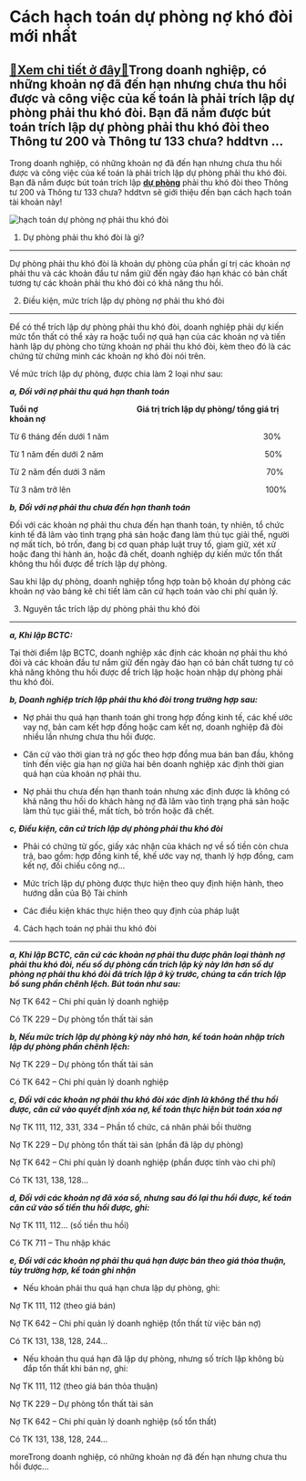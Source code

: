 Cách hạch toán dự phòng nợ khó đòi mới nhất
===========================================

[:gift:Xem chi tiết ở đây:gift:](https://hddtvn.com/cach-hach-toan-du-phong-no-kho-doi-moi-nhat/)Trong doanh nghiệp, có những khoản nợ đã đến hạn nhưng chưa thu hồi được và công việc của kế toán là phải trích lập dự phòng phải thu khó đòi. Bạn đã nắm được bút toán trích lập dự phòng phải thu khó đòi theo Thông tư 200 và Thông tư 133 chưa? hddtvn …
------------------------------------------------------------------------------------------------------------------------------------------------------------------------------------------------------------------------------------------------------------

Trong doanh nghiệp, có những khoản nợ đã đến hạn nhưng chưa thu hồi được và công việc của kế toán là phải trích lập dự phòng phải thu khó đòi. Bạn đã nắm được bút toán trích lập **[dự phòng](#)** phải thu khó đòi theo Thông tư 200 và Thông tư 133 chưa? hddtvn sẽ giới thiệu đến bạn cách hạch toán tài khoản này!


![hạch toán dự phòng nợ phải thu khó đòi](https://hddtvn.com/wp-content/uploads/2021/01/phai-thu.jpg)


1. Dự phòng phải thu khó đòi là gì?
-----------------------------------


Dự phòng phải thu khó đòi là khoản dự phòng của phần gí trị các khoản nợ phải thu và các khoản đầu tư nắm giữ đến ngày đáo hạn khác có bản chất tương tự các khoản phải thu khó đòi có khả năng thu hồi.


2. Điều kiện, mức trích lập dự phòng nợ phải thu khó đòi
--------------------------------------------------------


Để có thể trích lập dự phòng phải thu khó đòi, doanh nghiệp phải dự kiến mức tổn thất có thể xảy ra hoặc tuổi nợ quá hạn của các khoản nợ và tiến hành lập dự phòng cho từng khoản nợ phải thu khó đòi, kèm theo đó là các chứng từ chứng minh các khoản nợ khó đòi nói trên.


Về mức trích lập dự phòng, được chia làm 2 loại như sau:


***a, Đối với nợ phải thu quá hạn thanh toán***



 **Tuổi nợ**                                            **Giá trị trích lập dự phòng/ tổng giá trị khoản nợ**



Từ 6 tháng đến dưới 1 năm                                                                     30%



Từ 1 năm đến dưới 2 năm                                                                        50%



Từ 2 năm đến dưới 3 năm                                                                        70%



Từ 3 năm trở lên                                                                                       100%



***b, Đối với nợ phải thu chưa đến hạn thanh toán***


Đối với các khoản nợ phải thu chưa đến hạn thanh toán, ty nhiên, tổ chức kinh tế đã lâm vào tình trạng phá sản hoặc đang làm thủ tục giải thể, người nợ mất tích, bỏ trốn, đang bị cơ quan pháp luật truy tố, giam giữ, xét xử hoặc đang thi hành án, hoặc đã chết, doanh nghiệp dự kiến mức tổn thất không thu hồi được để trích lập dự phòng.


Sau khi lập dự phòng, doanh nghiệp tổng hợp toàn bộ khoản dự phòng các khoản nợ vào bảng kê chi tiết làm căn cứ hạch toán vào chi phí quản lý.


3. Nguyên tắc trích lập dự phòng phải thu khó đòi
-------------------------------------------------


***a, Khi lập BCTC:***


Tại thời điểm lập BCTC, doanh nghiệp xác định các khoản nợ phải thu khó đòi và các khoản đầu tư nắm giữ đến ngày đáo hạn có bản chất tương tự có khả năng không thu hồi được để trích lập hoặc hoàn nhập dự phòng phải thu khó đòi.


***b, Doanh nghiệp trích lập phải thu khó đòi trong trường hợp sau:***




* Nợ phải thu quá hạn thanh toán ghi trong hợp đồng kinh tế, các khế ước vay nợ, bản cam kết hợp đồng hoặc cam kết nợ, doanh nghiệp đã đòi nhiều lần nhưng chưa thu hồi được.

* Căn cứ vào thời gian trả nợ gốc theo hợp đồng mua bán ban đầu, không tính đến việc gia hạn nợ giữa hai bên doanh nghiệp xác định thời gian quá hạn của khoản nợ phải thu.

* Nợ phải thu chưa đến hạn thanh toán nhưng xác định được là không có khả năng thu hồi do khách hàng nợ đã lâm vào tình trạng phá sản hoặc làm thủ tục giải thể, mất tích, bỏ trốn hoặc đã chết.



***c, Điều kiện, căn cứ trích lập dự phòng phải thu khó đòi***




* Phải có chứng từ gốc, giấy xác nhận của khách nợ về số tiền còn chưa trả, bao gồm: hợp đồng kinh tế, khế ước vay nợ, thanh lý hợp đồng, cam kết nợ, đối chiếu công nợ…

* Mức trích lập dự phòng được thực hiện theo quy định hiện hành, theo hướng dẫn của Bộ Tài chính

* Các điều kiện khác thực hiện theo quy định của pháp luật



4. Cách hạch toán nợ phải thu khó đòi
-------------------------------------


***a, Khi lập BCTC, căn cứ các khoản nợ phải thu được phân loại thành nợ phải thu khó đòi, nếu số dự phòng cần trích lập kỳ này lớn hơn số dự phòng nợ phải thu khó đòi đã trích lập ở kỳ trước, chúng ta cần trích lập bổ sung phần chênh lệch. Bút toán như sau:***


Nợ TK 642 – Chi phí quản lý doanh nghiệp


Có TK 229 – Dự phòng tổn thất tài sản


***b, Nếu mức trích lập dự phòng kỳ này nhỏ hơn, kế toán hoàn nhập trích lập dự phòng phần chênh lệch:***


Nợ TK 229 – Dự phòng tổn thất tài sản


Có TK 642 – Chi phí quản lý doanh nghiệp


***c, Đối với các khoản nợ phải thu khó đòi xác định là không thể thu hồi được, căn cứ vào quyết định xóa nợ, kế toán thực hiện bút toán xóa nợ***


Nợ TK 111, 112, 331, 334 – Phần tổ chức, cá nhân phải bồi thường


Nợ TK 229 – Dự phòng tổn thất tài sản (phần đã lập dự phòng)


Nợ TK 642 – Chi phí quản lý doanh nghiệp (phần được tính vào chi phí)


Có TK 131, 138, 128…


***d, Đối với các khoản nợ đã xóa sổ, nhưng sau đó lại thu hồi được, kế toán căn cứ vào số tiền thu hồi được, ghi:***


Nợ TK 111, 112… (số tiền thu hồi)


Có TK 711 – Thu nhập khác


***e, Đối với các khoản nợ phải thu quá hạn được bán theo giá thỏa thuận, tùy trường hợp, kế toán ghi nhận***




* Nếu khoản phải thu quá hạn chưa lập dự phòng, ghi:



Nợ TK 111, 112 (theo giá bán)


Nợ TK 642 – Chi phí quản lý doanh nghiệp (tổn thất từ việc bán nợ)


Có TK 131, 138, 128, 244…




* Nếu khoản thu quá hạn đã lập dự phòng, nhưng số trích lập không bù đắp tổn thất khi bán nợ, ghi:



Nợ TK 111, 112 (theo giá bán thỏa thuận)


Nợ TK 229 – Dự phòng tổn thất tài sản


Nợ TK 642 – Chi phí quản lý doanh nghiệp (số tổn thất)


Có TK 131, 138, 128, 244…



moreTrong doanh nghiệp, có những khoản nợ đã đến hạn nhưng chưa thu hồi được…

